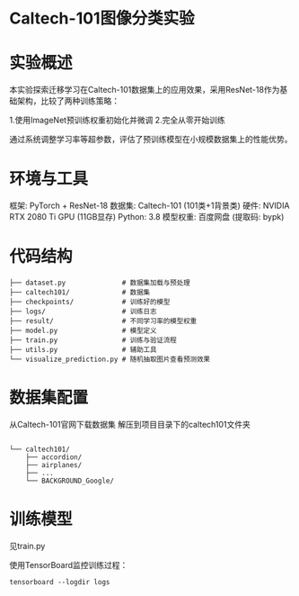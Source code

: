 # Caltech-101图像分类实验

# 实验概述
本实验探索迁移学习在Caltech-101数据集上的应用效果，采用ResNet-18作为基础架构，比较了两种训练策略：

1.使用ImageNet预训练权重初始化并微调
2.完全从零开始训练

通过系统调整学习率等超参数，评估了预训练模型在小规模数据集上的性能优势。

# 环境与工具
​​框架​​: PyTorch + ResNet-18
​​数据集​​: Caltech-101 (101类+1背景类)
​​硬件​​: NVIDIA RTX 2080 Ti GPU (11GB显存)
​​Python​​: 3.8
​​模型权重​​: 百度网盘 (提取码: bypk)

# 代码结构
```
├── dataset.py              # 数据集加载与预处理
├── caltech101/             # 数据集
├── checkpoints/            # 训练好的模型
├── logs/                   # 训练日志
├── result/                 # 不同学习率的模型权重
├── model.py                # 模型定义
├── train.py                # 训练与验证流程
├── utils.py                # 辅助工具
└── visualize_prediction.py # 随机抽取图片查看预测效果
```

# 数据集配置
从Caltech-101官网下载数据集
解压到项目目录下的caltech101文件夹
```

└── caltech101/
    ├── accordion/
    ├── airplanes/
    ├── ...
    └── BACKGROUND_Google/
```
# 训练模型​
见train.py


使用TensorBoard监控训练过程：
```
tensorboard --logdir logs
```
